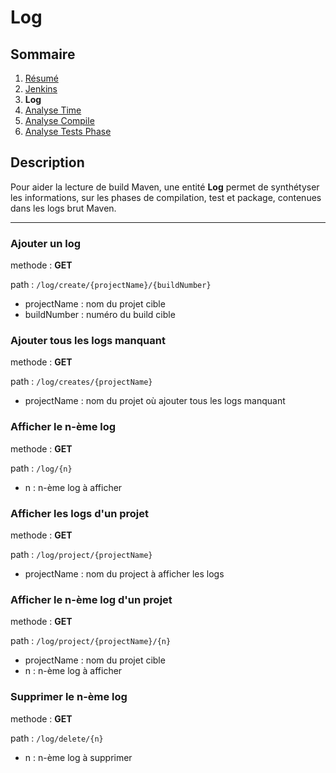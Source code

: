 # Log

## Sommaire

1. [Résumé](https://github.com/leofrere/PJI-APIRestFull/blob/master/README.md)
2. [Jenkins](https://github.com/leofrere/PJI-APIRestFull/blob/master/doc/Jenkins.md)
3. **Log**
4. [Analyse Time](https://github.com/leofrere/PJI-APIRestFull/blob/master/doc/AnalyseTime.md)
5. [Analyse Compile](https://github.com/leofrere/PJI-APIRestFull/blob/master/doc/AnalyseCompile.md)
6. [Analyse Tests Phase](https://github.com/leofrere/PJI-APIRestFull/blob/master/doc/AnalyseTestsPhase.md)

## Description

Pour aider la lecture de build Maven, une entité **Log** permet de synthétyser les informations, sur les phases de compilation, test et package, contenues dans les logs brut Maven.

---

### Ajouter un log

methode : **GET**

path : `/log/create/{projectName}/{buildNumber}`
- projectName : nom du projet cible
- buildNumber : numéro du build cible

### Ajouter tous les logs manquant

methode : **GET**

path : `/log/creates/{projectName}`
- projectName : nom du projet où ajouter tous les logs manquant

### Afficher le n-ème log

methode : **GET**

path : `/log/{n}`
- n : n-ème log à afficher

### Afficher les logs d'un projet

methode : **GET**

path : `/log/project/{projectName}`
- projectName : nom du project à afficher les logs

### Afficher le n-ème log d'un projet

methode : **GET**

path : `/log/project/{projectName}/{n}`
- projectName : nom du projet cible
- n : n-ème log à afficher

### Supprimer le n-ème log

methode : **GET**

path : `/log/delete/{n}`
- n : n-ème log à supprimer